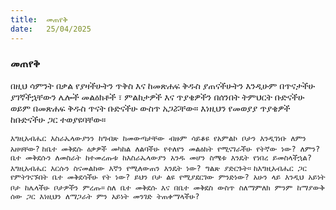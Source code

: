 ```yaml
---
title:  መጠየቅ
date:   25/04/2025
---
```


### መጠየቅ 
 
በዚህ ሳምንት በቃል የያዛችሁትን ጥቅስ እና ከመጽሐፍ ቅዱስ ያጠናችሁትን እንዲሁም በጥናታችሁ ያገኛችኋቸውን ሌሎች መልዕክቶች ፣ ምልከታዎች እና ጥያቄዎችን በሰንበት ትምህርት ቡድናችሁ ወይም በመጽሐፍ ቅዱስ ጥናት ቡድናችሁ ውስጥ አጋሯቸው። እነዚህን የመወያያ ጥያቄዎች ከቡድናችሁ ጋር ተወያዩባቸው።
 
`እግዚአብሔር እስራኤላውያንን ከግብጽ ከመውጣታቸው ብዙም ሳይቆዩ የአምልኮ ቦታን እንዲገነቡ ለምን አዘዛቸው?`
`ከቤተ መቅደሱ ዕቃዎች መካከል ለልባችሁ የተለየን መልዕክት የሚናገራችሁ የትኛው ነው? ለምን?`
`ቤተ መቅደሱን ለመስራት ከተመረጡቱ ከእስራኤላውያን አንዱ መሆን ስሜቱ እንዴት የነበረ ይመስላችኋል?`
`እግዚአብሔር እርሱን ስናመልከው እኛን የሚለውጠን እንዴት ነው? ግልጽ ያድርጉት።`
`ከእግዚአብሔር ጋር የምትገናኙበት ቤተ መቅደሳችሁ የት ነው? ይህን ቦታ ልዩ የሚያደርገው ምንድነው? አሁን ላይ እንዲህ አይነት ቦታ ከሌላችሁ ቦታዎችን ምረጡ።`
`ስለ ቤተ መቅደሱ እና በቤተ መቅደስ ውስጥ ስለማምለክ ምንም ከማያውቅ ሰው ጋር እነዚህን ለማጋራት ምን አይነት መንገድ ትጠቀማላችሁ?
`